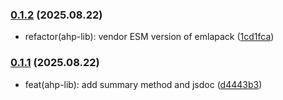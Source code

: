 ### [0.1.2](https://github.com/esroyo/ahp/compare/@esroyo/ahp-lib@0.1.1...@esroyo/ahp-lib@0.1.2) (2025.08.22)

- refactor(ahp-lib): vendor ESM version of emlapack
  ([1cd1fca](https://github.com/esroyo/ahp/commit/1cd1fca7545de21054c90e3adfeec7dcb76fb67b))

### [0.1.1](https://github.com/esroyo/ahp/compare/@esroyo/ahp-lib@0.1.0...@esroyo/ahp-lib@0.1.1) (2025.08.22)

- feat(ahp-lib): add summary method and jsdoc
  ([d4443b3](https://github.com/esroyo/ahp/commit/d4443b3f97d2d01eafe3ee591fe05af35ce221e5))
